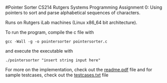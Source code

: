 #Pointer Sorter
CS214 Rutgers Systems Programming Assignment 0: Using pointers to sort and parse alphabetical sequences of characters.

Runs on Rutgers iLab machines (Linux x86_64 bit architecture).

To run the program, compile the c file with 
```
gcc -Wall -g -o pointersorter pointersorter.c 
```
and execute the executable with 
```
./pointersorter "insert string input here"
```
For more on the implementation, check out the [readme.pdf](https://github.com/chris-gong/pointer-sorter/blob/master/readme.pdf)  file and for sample testcases, check out the [testcases.txt](https://github.com/chris-gong/pointer-sorter/blob/master/testcases.txt) file
